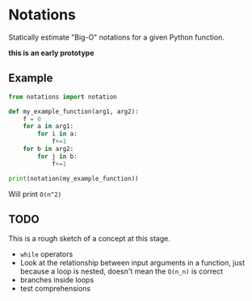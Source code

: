 # Notations

Statically estimate "Big-O" notations for a given Python function.

**this is an early prototype**

## Example

```python
from notations import notation

def my_example_function(arg1, arg2):
    f = 0
    for a in arg1:
        for i in a:
            f+=1
    for b in arg2:
        for j in b:
            f+=1

print(notation(my_example_function))
```

Will print `O(n^2)`

## TODO

This is a rough sketch of a concept at this stage.

- `while` operators
- Look at the relationship between input arguments in a function, just because a loop is nested, doesn't mean the `O(n_n)` is correct
- branches inside loops
- test comprehensions
